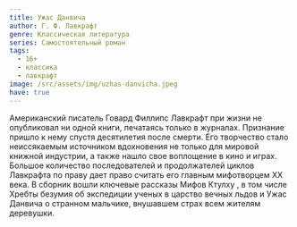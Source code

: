 ```yaml
---
title: Ужас Данвича
author: Г. Ф. Лавкрафт
genre: Классическая литература
series: Самостоятельный роман
tags:
  - 16+
  - классика
  - лавкрафт
image: /src/assets/img/uzhas-danvicha.jpeg
have: true
---
```

Американский писатель Говард Филлипс Лавкрафт при жизни не опубликовал ни одной книги, печатаясь только в журналах. Признание пришло к нему спустя десятилетия после смерти. Его творчество стало неиссякаемым источником вдохновения не только для мировой книжной индустрии, а также нашло свое воплощение в кино и играх. Большое количество последователей и продолжателей циклов Лавкрафта по праву дает право считать его главным мифотворцем XX века. В сборник вошли ключевые рассказы Мифов Ктулху , в том числе Хребты безумия об экспедиции ученых в царство вечных льдов и Ужас Данвича о странном мальчике, внушавшем страх всем жителям деревушки.
